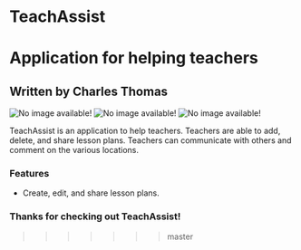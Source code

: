 # TeachAssist
# Application for helping teachers
## Written by Charles Thomas

![No image available!](https://img.icons8.com/doodle/48/000000/basketball--v1.png "This is a sample image.")
![No image available!](https://img.icons8.com/dusk/64/000000/baseball.png "This is a sample image.")
![No image available!](https://img.icons8.com/dusk/64/000000/tennis.png "This is a sample image.")

TeachAssist is an application to help teachers. Teachers are able to add, delete, and share
lesson plans. Teachers can communicate with others
and comment on the various locations.

### Features
* Create, edit, and share lesson plans.

### Thanks for checking out TeachAssist!
>>>>>>> master
